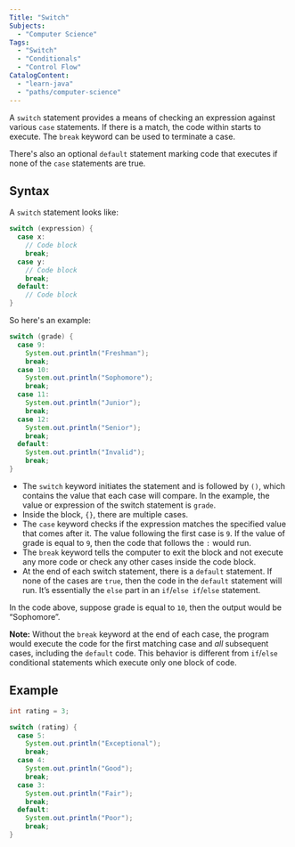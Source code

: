 ```yaml
---
Title: "Switch"
Subjects:
  - "Computer Science"
Tags: 
  - "Switch"
  - "Conditionals"
  - "Control Flow"
CatalogContent:
  - "learn-java"
  - "paths/computer-science"
---
```


A `switch` statement provides a means of checking an expression against various `case` statements. If there is a match, the code within starts to execute. The `break` keyword can be used to terminate a case.

There's also an optional `default` statement marking code that executes if none of the `case` statements are true.

## Syntax

A `switch` statement looks like:

```java
switch (expression) {
  case x:
    // Code block
    break;
  case y:
    // Code block
    break;
  default:
    // Code block
}
```

So here's an example:

```java
switch (grade) {
  case 9:
    System.out.println("Freshman");
    break;
  case 10:
    System.out.println("Sophomore");
    break;
  case 11:
    System.out.println("Junior");
    break;
  case 12:
    System.out.println("Senior");
    break;
  default:
    System.out.println("Invalid");
    break;
}
```

- The `switch` keyword initiates the statement and is followed by `()`, which contains the value that each case will compare. In the example, the value or expression of the switch statement is `grade`.
- Inside the block, `{}`, there are multiple cases.
- The `case` keyword checks if the expression matches the specified value that comes after it. The value following the first case is `9`. If the value of grade is equal to `9`, then the code that follows the `:` would run.
- The `break` keyword tells the computer to exit the block and not execute any more code or check any other cases inside the code block.
- At the end of each switch statement, there is a `default` statement. If none of the cases are `true`, then the code in the `default` statement will run. It’s essentially the `else` part in an `if`/`else if`/`else` statement.

In the code above, suppose grade is equal to `10`, then the output would be “Sophomore”.

**Note:** Without the `break` keyword at the end of each case, the program would execute the code for the first matching case and *all* subsequent cases, including the `default` code. This behavior is different from `if`/`else` conditional statements which execute only one block of code.

## Example

```java
int rating = 3;

switch (rating) {
  case 5:
    System.out.println("Exceptional");
    break;
  case 4:
    System.out.println("Good");
    break;
  case 3:
    System.out.println("Fair");
    break;
  default:
    System.out.println("Poor");
    break;
}
```
